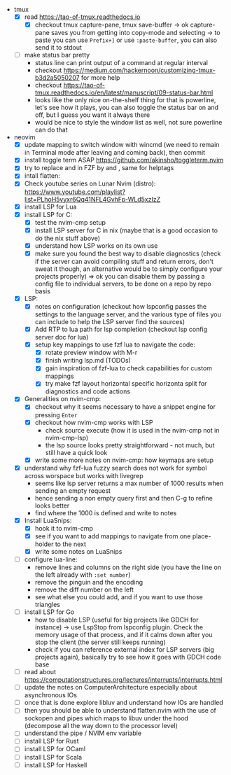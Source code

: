 - tmux
  - [X] read https://tao-of-tmux.readthedocs.io
    - [X] checkout tmux capture-pane, tmux save-buffer
      -> ok capture-pane saves you from getting into copy-mode and selecting
      -> to paste you can use `Prefix+]` or use `:paste-buffer`, you can also send it to stdout
  - [ ] make status bar pretty
    - status line can print output of a command at regular interval
    - checkout https://medium.com/hackernoon/customizing-tmux-b3d2a5050207 for more help
    - checkout https://tao-of-tmux.readthedocs.io/en/latest/manuscript/09-status-bar.html
    - looks like the only nice on-the-shelf thing for that is powerline, let's see how it plays, you can also toggle the status bar on and off, but I guess you want it always there
    - would be nice to style the window list as well, not sure powerline can do that

- neovim
  - [X] update mapping to switch window with wincmd (we need to remain in Terminal mode after leaving and coming back), then commit
  - [X] install toggle term ASAP https://github.com/akinsho/toggleterm.nvim
  - [X] try to replace <C-s> and <C-v> in FZF by <M-s> and <M-v>, same for helptags
  - [X] intall flatten:
  - [X] Check youtube series on Lunar Nvim (distro): https://www.youtube.com/playlist?list=PLhoH5vyxr6Qq41NFL4GvhFp-WLd5xzIzZ
  - [X] install LSP for Lua
  - [X] install LSP for C:
    - [X] test the nvim-cmp setup
    - [X] install LSP server for C in nix (maybe that is a good occasion to do the nix stuff above)
    - [X] understand how LSP works on its own use
    - [X] make sure you found the best way to disable diagnostics (check if the server can avoid compiling stuff and return errors, don't sweat it though, an alternative would be to simply configure your projects properly)
      => ok you can disable them by passing a config file to individual servers, to be done on a repo by repo basis
  - [X] LSP:
    - [X] notes on configuration (checkout how lspconfig passes the settings to the language server, and the various type of files you can include to help the LSP server find the sources)
    - [X] Add RTP to lua path for lsp completion (checkout lsp config server doc for lua)
    - [X] setup key mappings to use fzf lua to navigate the code:
      - [X] rotate preview window with M-r
      - [X] finish writing lsp.md (TODOs)
      - [X] gain inspiration of fzf-lua to check capabilities for custom mappings
      - [X] try make fzf layout horizontal specific horizonta split for diagnostics and code actions
  - [X] Generalities on nvim-cmp:
    - [X] checkout why it seems necessary to have a snippet engine for pressing `Enter`
    - [X] checkout how nvim-cmp works with LSP
      - check source execute (how it is used in the nvim-cmp not in nvim-cmp-lsp)
      - the lsp source looks pretty straightforward - not much, but still have a quick look
    - [X] write some more notes on nvim-cmp: how keymaps are setup
  - [X] understand why fzf-lua fuzzy search does not work for symbol across worspace but works with livegrep
    - seems like lsp server returns a max number of 1000 results when sending an empty request
    - hence sending a non empty query first and then C-g to refine looks better
    - find where the 1000 is defined and write to notes
  - [X] Install LuaSnips:
    - [X] hook it to nvim-cmp
    - [X] see if you want to add mappings to navigate from one place-holder to the next
    - [X] write some notes on LuaSnips
  - [ ] configure lua-line:
    - remove lines and columns on the right side (you have the line on the left already with `:set number`)
    - remove the pinguin and the encoding
    - remove the diff number on the left
    - see what else you could add, and if you want to use those triangles
  - [ ] install LSP for Go
    - how to disable LSP (useful for big projects like GDCH for instance) -> use LspStop from lspconfig plugin. Check the memory usage of that process, and if it calms down after you stop the client (the server still keeps running)
    - check if you can reference external index for LSP servers (big projects again), basically try to see how it goes with GDCH code base
  - [ ] read about https://computationstructures.org/lectures/interrupts/interrupts.html
  - [ ] update the notes on ComputerArchitecture especially about asynchronous IOs
  - [ ] once that is done explore libluv and understand how IOs are handled
  - [ ] then you should be able to understand flatten.nvim with the use of sockopen and pipes which maps to libuv under the hood (decompose all the way down to the processor level)
  - [ ] understand the pipe / NVIM env variable
  - [ ] install LSP for Rust
  - [ ] install LSP for OCaml
  - [ ] install LSP for Scala
  - [ ] install LSP for Haskell
